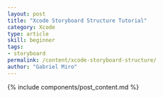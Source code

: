 ```yaml
---
layout: post
title: "Xcode Storyboard Structure Tutorial"
category: Xcode
type: article
skill: beginner
tags:
- storyboard
permalink: /content/xcode-storyboard-structure/
author: "Gabriel Miro"
---
```

{% include components/post_content.md %}
